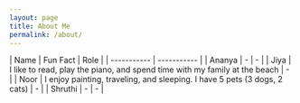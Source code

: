 ```yaml
---
layout: page
title: About Me
permalink: /about/
---
```


| Name      | Fun Fact | Role |
| ----------- | ----------- |
| Ananya | - | - |
| Jiya | I like to read, play the piano, and spend time with my family at the beach | - |
| Noor | I enjoy painting, traveling, and sleeping. I have 5 pets (3 dogs, 2 cats) | - |
| Shruthi | - | - |
